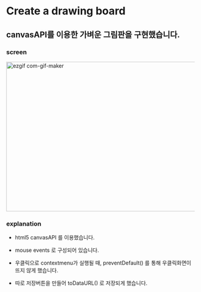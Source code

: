 # Create a drawing board

## canvasAPI를 이용한 가벼운 그림판을 구현했습니다.

### screen

<img src="https://user-images.githubusercontent.com/59306143/103662936-dcf95480-4fb3-11eb-9135-80c0835e59a5.gif" alt="ezgif com-gif-maker" width="600" height="400"/>

### explanation

- html5 canvasAPI 를 이용했습니다.

- mouse events 로 구성되어 있습니다.

- 우클릭으로 contextmenu가 실행될 때, preventDefault() 를 통해 우클릭화면이 뜨지 않게 했습니다.

- 따로 저장버튼을 만들어 toDataURL() 로 저장되게 했습니다.

